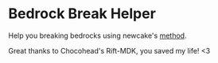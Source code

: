 # Bedrock Break Helper

Help you breaking bedrocks using newcake's [method](https://youtu.be/Tu4C3QNBdRY).

Great thanks to Chocohead's Rift-MDK, you saved my life! <3